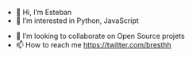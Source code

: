 - 👋 Hi, I’m Esteban
- 👀 I’m interested in Python, JavaScript
<!---- 
🌱 I’m currently learning ...
--->
- 💞️ I’m looking to collaborate on Open Source projets
- 📫 How to reach me https://twitter.com/bresthh

<!---
bresth/bresth is a ✨ special ✨ repository because its `README.md` (this file) appears on your GitHub profile.
You can click the Preview link to take a look at your changes.
--->
